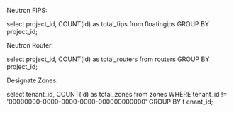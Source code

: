 Neutron FIPS:

select project_id, COUNT(id) as total_fips from floatingips GROUP BY project_id;

Neutron Router:

select project_id, COUNT(id) as total_routers from routers GROUP BY project_id;

Designate Zones:

select tenant_id, COUNT(id) as total_zones from zones WHERE tenant_id != '00000000-0000-0000-0000-000000000000' GROUP BY t
enant_id;
